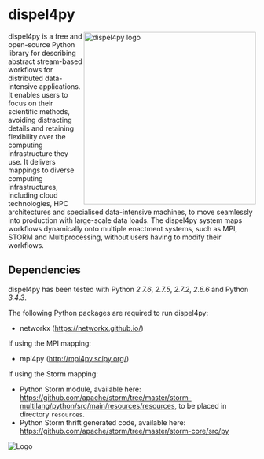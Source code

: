 dispel4py
=========

<img align="right" alt="dispel4py logo" width="350" src="http://dispel4py.org/images/DISPEL4PY_web.jpg">
dispel4py is a free and open-source Python library for describing abstract stream-based workflows for distributed data-intensive applications. It enables users to focus on their scientific methods, avoiding distracting details and retaining flexibility over the computing infrastructure they use.  It delivers mappings to diverse computing infrastructures, including cloud technologies, HPC architectures and  specialised data-intensive machines, to move seamlessly into production with large-scale data loads. The dispel4py system maps workflows dynamically onto multiple enactment systems, such as MPI, STORM and Multiprocessing, without users having to modify their workflows.

Dependencies 
------------

dispel4py has been tested with Python *2.7.6*, *2.7.5*, *2.7.2*, *2.6.6* and Python *3.4.3*.

The following Python packages are required to run dispel4py:

- networkx (https://networkx.github.io/)

If using the MPI mapping:

- mpi4py (http://mpi4py.scipy.org/)

If using the Storm mapping:

- Python Storm module, available here: https://github.com/apache/storm/tree/master/storm-multilang/python/src/main/resources/resources, to be placed in directory `resources`.
- Python Storm thrift generated code, available here: https://github.com/apache/storm/tree/master/storm-core/src/py

![Logo](http://dispel4py.org/images/DISPEL4PY_web.jpg)

